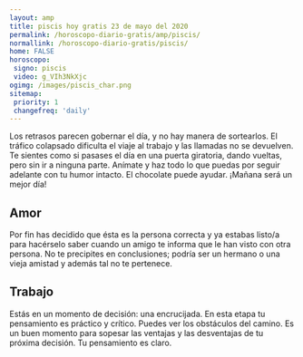 ```yaml
---
layout: amp
title: piscis hoy gratis 23 de mayo del 2020 
permalink: /horoscopo-diario-gratis/amp/piscis/
normallink: /horoscopo-diario-gratis/piscis/
home: FALSE
horoscopo:
 signo: piscis
 video: g_VIh3NkXjc
ogimg: /images/piscis_char.png
sitemap:
 priority: 1
 changefreq: 'daily'
---
```



Los retrasos parecen gobernar el día, y no hay manera de sortearlos. El tráfico colapsado dificulta el viaje al trabajo y las llamadas no se devuelven. Te sientes como si pasases el día en una puerta giratoria, dando vueltas, pero sin ir a ninguna parte. Anímate y haz todo lo que puedas por seguir adelante con tu humor intacto. El chocolate puede ayudar. ¡Mañana será un mejor día!

## Amor

Por fin has decidido que ésta es la persona correcta y ya estabas listo/a para hacérselo saber cuando un amigo te informa que le han visto con otra persona. No te precipites en conclusiones; podría ser un hermano o una vieja amistad y además tal no te pertenece.

## Trabajo

Estás en un momento de decisión: una encrucijada. En esta etapa tu pensamiento es práctico y crítico. Puedes ver los obstáculos del camino. Es un buen momento para sopesar las ventajas y las desventajas de tu próxima decisión. Tu pensamiento es claro.